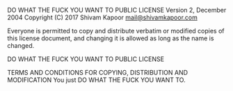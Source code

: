 DO WHAT THE FUCK YOU WANT TO PUBLIC LICENSE
Version 2, December 2004
Copyright (C) 2017 Shivam Kapoor <mail@shivamkapoor.com>


Everyone is permitted to copy and distribute verbatim or modified copies of this license document, and changing it is allowed as long as the name is changed.

DO WHAT THE FUCK YOU WANT TO PUBLIC LICENSE

TERMS AND CONDITIONS FOR COPYING, DISTRIBUTION AND MODIFICATION
You just DO WHAT THE FUCK YOU WANT TO.
